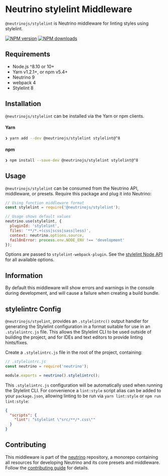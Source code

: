 # Neutrino stylelint Middleware

`@neutrinojs/stylelint` is Neutrino middleware for linting styles using stylelint.

[![NPM version][npm-image]][npm-url]
[![NPM downloads][npm-downloads]][npm-url]

## Requirements

- Node.js ^8.10 or 10+
- Yarn v1.2.1+, or npm v5.4+
- Neutrino 9
- webpack 4
- Stylelint 8

## Installation

`@neutrinojs/stylelint` can be installed via the Yarn or npm clients.

#### Yarn

```bash
❯ yarn add --dev @neutrinojs/stylelint stylelint@^8
```

#### npm

```bash
❯ npm install --save-dev @neutrinojs/stylelint stylelint@^8
```

## Usage

`@neutrinojs/stylelint` can be consumed from the Neutrino API, middleware, or presets. Require this package
and plug it into Neutrino:

```js
// Using function middleware format
const stylelint = require('@neutrinojs/stylelint');

// Usage shows default values
neutrino.use(stylelint, {
  pluginId: 'stylelint',
  files: '**/*.+(css|scss|sass|less)',
  context: neutrino.options.source,
  failOnError: process.env.NODE_ENV !== 'development'
});
```
Options are passed to `stylelint-webpack-plugin`. See the [stylelint Node API](https://stylelint.io/user-guide/node-api/#options) for all available options.

## Information

By default this middleware will show errors and warnings in the console during development, and will cause a failure when
creating a build bundle.

## stylelintrc Config

`@neutrinojs/styelint`, provides an `.stylelintrc()` output handler for generating the Stylelint
configuration in a format suitable for use in an `.stylelintrc.js` file. This allows the
Stylelint CLI to be used outside of building the project, and for IDEs and text editors to
provide linting hints/fixes.

Create a `.stylelintrc.js` file in the root of the project, containing:

```js
// .stylelintrc.js
const neutrino = require('neutrino');

module.exports = neutrino().stylelintrc();
```

This `.stylelintrc.js` configuration will be automatically used when running the Stylelint CLI.
For convenience a `lint:style` script alias can be added to your `package.json`, allowing linting
to be run via `yarn lint:style` or `npm run lint:style`:

```json
{
  "scripts": {
    "lint": "stylelint \"src/**/*.css\""
  }
}
```

## Contributing

This middleware is part of the [neutrino](https://github.com/neutrinojs/neutrino) repository, a monorepo
containing all resources for developing Neutrino and its core presets and middleware. Follow the
[contributing guide](https://neutrinojs.org/contributing/) for details.

[npm-image]: https://img.shields.io/npm/v/@neutrinojs/stylelint.svg
[npm-downloads]: https://img.shields.io/npm/dt/@neutrinojs/stylelint.svg
[npm-url]: https://www.npmjs.com/package/@neutrinojs/stylelint
